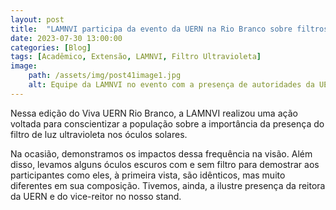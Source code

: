```yaml
---
layout: post
title:  "LAMNVI participa da evento da UERN na Rio Branco sobre filtros ultravioleta"
date: 2023-07-30 13:00:00
categories: [Blog]
tags: [Acadêmico, Extensão, LAMNVI, Filtro Ultravioleta]
image: 
    path: /assets/img/post41image1.jpg
    alt: Equipe da LAMNVI no evento com a presença de autoridades da UERN
---
```


Nessa edição do Viva UERN Rio Branco, a LAMNVI realizou uma ação voltada para conscientizar a população sobre a importância da presença do filtro de luz ultravioleta nos óculos solares.

Na ocasião, demonstramos os impactos dessa frequência na visão. Além disso, levamos alguns óculos escuros com e sem filtro para demostrar aos participantes como eles, à primeira vista, são idênticos, mas muito diferentes em sua composição. Tivemos, ainda, a ilustre presença da reitora da UERN e do vice-reitor no nosso stand.